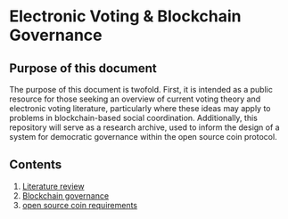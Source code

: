 # Electronic Voting & Blockchain Governance

## Purpose of this document

The purpose of this document is twofold. First, it is intended as a public resource for those seeking an overview of current voting theory and electronic voting literature, particularly where these ideas may apply to problems in blockchain-based social coordination. Additionally, this repository will serve as a research archive, used to inform the design of a system for democratic governance within the open source coin protocol.


## Contents

1. [Literature review](sections/literature-review.md)
2. [Blockchain governance](sections/blockchain-governance.md)
3. [open source coin requirements](sections/oscoin-requirements.md)
